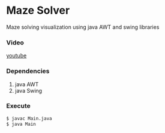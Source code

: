 # Maze Solver

Maze solving visualization using java AWT and swing libraries

### Video
[youtube](https://www.youtube.com/watch?v=DTPySYcNTfU)

### Dependencies
1. java AWT
2. java Swing

### Execute
```bash
$ javac Main.java
$ java Main
```

